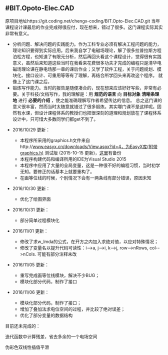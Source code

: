 #BIT.Opoto-Elec.CAD
---
原项目地址https://git.coding.net/chengx-coding/BIT.Opto-Elec.CAD.git
当年课程设计课最后的作业完成得很应付，现在想来，错过了很多。这门课程实际其实非常有意义。
- 分析问题、解决问题的实践能力。作为工科专业必须有解决工程问题的能力，理论知识要得到实际应用。后来我自学了电磁场理论，解了很多拉普拉斯方程泊松方程，也知道了有限元分析，然后再回头看这个课程设计，觉得很有实践意义，虽然后来知道这些当时在我看来花费很多功夫才完成的编程只是清华电磁场理论课在静电场那一章的课后作业；又学了软件工程，关于问题规划、模块化、接口设计、可重用等等有了理解，再结合所学回头来再改这个程序。
就像上了这门课之后，
- 锻炼写作能力。当时的报告是随便凑合的，现在想来应该好好写些，非常有必要。关于科技/文档写作，我的理解是：用 **规范的语言** 向 **目标对象** **清晰条理地** 进行 **必要的介绍** ，使之能准确理解写作者希望传达的信息。
总之这门课的意义很丰富，然而当时太随意就错过了很多锻炼。其实哪门课不是这样呢。固然有水课，但设计课程体系的教授们也把很深刻的道理和规划放在了课程体系设计中，只可惜大多数同学们都get不到了。

 * 2016/10/29 更新：
   * 本程序所采用的graphics.h文件来自http://www.easyx.cn/downloads/View.aspx?id=4，为EasyX库(附带graphics.h) 测试版 (2015-10-15 更新)，[这里](https://coding.net/chengx-coding/BIT.Opto-Elec.CAD/EasyX_20151015(beta))有备份
   * 本程序构建代码和编译所用的IDE为Visual Studio 2015
   * 本程序中应用了大量的全局变量，这是一种很不好的编程习惯，当时初学无知。要修正的话基本上就要重构了。
   * 在画等位线的时候，个别情况下会有一两条线有部分错误，原因未知
 * 2016/10/30 更新：
   * 优化了绘图界面
 * 2016/10/31 更新：
   * 部分简单过程模块化
 * 2016/11/01 更新：
   * 修改了求w_lmda的公式，在开方之内加入求绝对值，以应对特殊情况；
   * 修改了变量名以提升代码可读性：i-->a, j-->i, k-->j, row-->nRows, col-->nCols. 可能有部分注释未改



 * 2016/11/05 更新：
   * 重写完成画等位线模块，解决不少BUG；
   * 模块化部分代码，制作了接口
 
 * 2016/11/06 更新：
   * 模块化部分代码，制作了接口；
   * 增加了叠加法求电位空间的过程，并比较了绝对误差；
   * 优化了部分变量的数据结构



目前还未完成的：

迭代函数中计算残差，省去多余的一个电场空间

伪彩色双线性插值平滑








